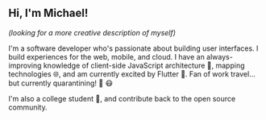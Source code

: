 ## Hi, I'm Michael!

*(looking for a more creative description of myself)*

I'm a software developer who's passionate about building user interfaces. I build experiences for the web, mobile, and cloud. I have an always-improving knowledge of client-side JavaScript architecture :hammer:, mapping technologies :globe_with_meridians:, and am currently excited by Flutter :hatched_chick:. Fan of work travel... but currently quarantining! :house_with_garden: :mask:

I'm also a college student :school_satchel:, and contribute back to the open source community.
